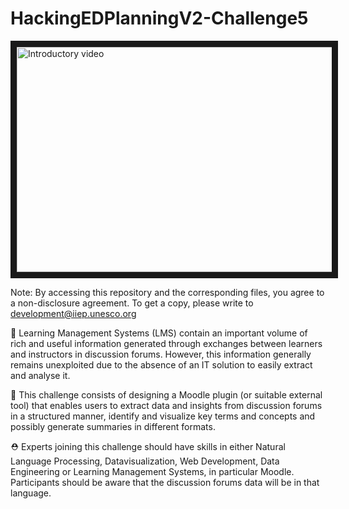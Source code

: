 # HackingEDPlanningV2-Challenge5

<a href="http://www.youtube.com/watch?feature=player_embedded&v=r_-yacC0f6A" target="_blank"><img src="https://img.evbuc.com/https%3A%2F%2Fcdn.evbuc.com%2Fimages%2F237802049%2F336870561013%2F1%2Foriginal.20220228-102209?w=800&auto=format%2Ccompress&q=75&sharp=10&rect=0%2C54%2C1200%2C600&s=92cc71cae0ff03ed75357a1f0aef9819" 
alt="Introductory video" width="720" height="360" border="10" /></a>

Note: By accessing this repository and the corresponding files, you agree to a non-disclosure agreement. To get a copy, please write to development@iiep.unesco.org

🧐 Learning Management Systems (LMS) contain an important volume of rich and useful information generated through exchanges between learners and instructors in discussion forums. However, this information generally remains unexploited due to the absence of an IT solution to easily extract and analyse it.

🎯 This challenge consists of designing a Moodle plugin (or suitable external tool) that enables users to extract data and insights from discussion forums in a structured manner, identify and visualize key terms and concepts and possibly generate summaries in different formats.

⛑ Experts joining this challenge should have skills in either Natural Language Processing, Datavisualization, Web Development, Data Engineering or Learning Management Systems, in particular Moodle. Participants should be aware that the discussion forums data will be in that language.
